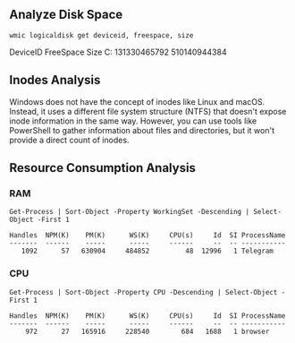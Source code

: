 ## Analyze Disk Space

```shell
wmic logicaldisk get deviceid, freespace, size
```

DeviceID  FreeSpace     Size
C:        131330465792  510140944384

## Inodes Analysis

Windows does not have the concept of inodes like Linux and macOS. Instead, it uses a different file system structure (NTFS) that doesn't expose inode information in the same way. However, you can use tools like PowerShell to gather information about files and directories, but it won't provide a direct count of inodes.

## Resource Consumption Analysis

### RAM
```shell
Get-Process | Sort-Object -Property WorkingSet -Descending | Select-Object -First 1
```

```shell
Handles  NPM(K)    PM(K)      WS(K)     CPU(s)     Id  SI ProcessName
-------  ------    -----      -----     ------     --  -- -----------
   1092      57   630904     484852         48  12996   1 Telegram

```

### CPU
```shell
Get-Process | Sort-Object -Property CPU -Descending | Select-Object -First 1
```

```shell
Handles  NPM(K)    PM(K)      WS(K)     CPU(s)     Id  SI ProcessName
-------  ------    -----      -----     ------     --  -- -----------
    972      27   165916     228540        684   1688   1 browser

```
